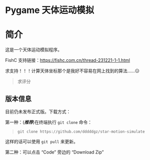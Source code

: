 # Pygame 天体运动模拟

# 简介

这是一个天体运动模拟程序。

FishC 支持链接：https://fishc.com.cn/thread-231221-1-1.html

求支持！！！计算天体坐标那个是我好不容易在网上找到的算法……😑

> 求评分

## 版本信息

目前仍未发布正式版。下载方式：

第一种：(***推荐***)在终端执行 `git clone` 命令：

> `git clone https://github.com/dddddgz/star-motion-simulate`

这样的话可以使用 `git pull` 来更新。

第二种：可以点击 “Code” 旁边的 “Download Zip”  
